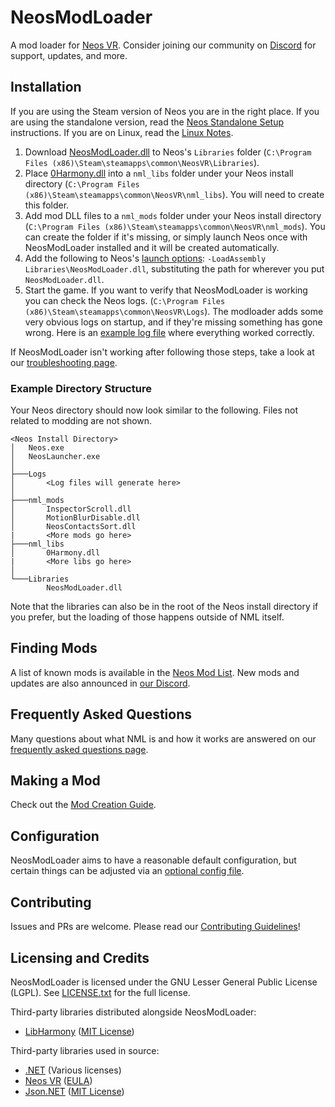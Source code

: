 # NeosModLoader

A mod loader for [Neos VR](https://neos.com/). Consider joining our community on [Discord][Neos Modding Discord] for support, updates, and more.

## Installation

If you are using the Steam version of Neos you are in the right place. If you are using the standalone version, read the [Neos Standalone Setup](doc/neos_standalone_setup.md) instructions. If you are on Linux, read the [Linux Notes](doc/linux.md).

1. Download [NeosModLoader.dll](https://github.com/neos-modding-group/NeosModLoader/releases/latest/download/NeosModLoader.dll) to Neos's `Libraries` folder (`C:\Program Files (x86)\Steam\steamapps\common\NeosVR\Libraries`).
2. Place [0Harmony.dll](https://github.com/neos-modding-group/NeosModLoader/releases/download/1.12.4/0Harmony.dll) into a `nml_libs` folder under your Neos install directory (`C:\Program Files (x86)\Steam\steamapps\common\NeosVR\nml_libs`). You will need to create this folder.
3. Add mod DLL files to a `nml_mods` folder under your Neos install directory (`C:\Program Files (x86)\Steam\steamapps\common\NeosVR\nml_mods`). You can create the folder if it's missing, or simply launch Neos once with NeosModLoader installed and it will be created automatically.
4. Add the following to Neos's [launch options](https://wiki.neos.com/Command_Line_Arguments): `-LoadAssembly Libraries\NeosModLoader.dll`, substituting the path for wherever you put `NeosModLoader.dll`.
5. Start the game. If you want to verify that NeosModLoader is working you can check the Neos logs. (`C:\Program Files (x86)\Steam\steamapps\common\NeosVR\Logs`). The modloader adds some very obvious logs on startup, and if they're missing something has gone wrong. Here is an [example log file](doc/example_log.log) where everything worked correctly.

If NeosModLoader isn't working after following those steps, take a look at our [troubleshooting page](doc/troubleshooting.md).

### Example Directory Structure

Your Neos directory should now look similar to the following. Files not related to modding are not shown.

```
<Neos Install Directory>
│   Neos.exe
│   NeosLauncher.exe
│
├───Logs
│       <Log files will generate here>
│
├───nml_mods
│       InspectorScroll.dll
│       MotionBlurDisable.dll
│       NeosContactsSort.dll
|       <More mods go here>
├───nml_libs
│       0Harmony.dll
|       <More libs go here>
│
└───Libraries
        NeosModLoader.dll
```

Note that the libraries can also be in the root of the Neos install directory if you prefer, but the loading of those happens outside of NML itself.

## Finding Mods

A list of known mods is available in the [Neos Mod List](https://www.neosmodloader.com/mods). New mods and updates are also announced in [our Discord][Neos Modding Discord].

## Frequently Asked Questions

Many questions about what NML is and how it works are answered on our [frequently asked questions page](doc/faq.md).

## Making a Mod

Check out the [Mod Creation Guide](doc/making_mods.md).

## Configuration

NeosModLoader aims to have a reasonable default configuration, but certain things can be adjusted via an [optional config file](doc/modloader_config.md).

## Contributing

Issues and PRs are welcome. Please read our [Contributing Guidelines](.github/CONTRIBUTING.md)!

## Licensing and Credits

NeosModLoader is licensed under the GNU Lesser General Public License (LGPL). See [LICENSE.txt](LICENSE.txt) for the full license.

Third-party libraries distributed alongside NeosModLoader:

- [LibHarmony] ([MIT License](https://github.com/pardeike/Harmony/blob/v2.2.1.0/LICENSE))

Third-party libraries used in source:

- [.NET](https://github.com/dotnet) (Various licenses)
- [Neos VR](https://neos.com/) ([EULA](https://store.steampowered.com/eula/740250_eula_0))
- [Json.NET](https://github.com/JamesNK/Newtonsoft.Json) ([MIT License](https://github.com/JamesNK/Newtonsoft.Json/blob/master/LICENSE.md))

<!--- Link References -->
[LibHarmony]: https://github.com/pardeike/Harmony
[Neos Modding Discord]: https://discord.gg/vCDJK9xyvm
